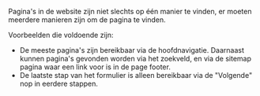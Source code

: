 <!-- @license CC0-1.0 -->

Pagina's in de website zijn niet slechts op één manier te vinden, er moeten meerdere manieren zijn om de pagina te vinden.

Voorbeelden die voldoende zijn:

- De meeste pagina's zijn bereikbaar via de hoofdnavigatie. Daarnaast kunnen pagina's gevonden worden via het zoekveld, en via de sitemap pagina waar een link voor is in de page footer.
- De laatste stap van het formulier is alleen bereikbaar via de "Volgende" nop in eerdere stappen.
